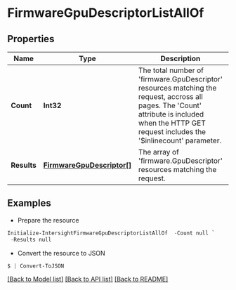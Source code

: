 # FirmwareGpuDescriptorListAllOf
## Properties

Name | Type | Description | Notes
------------ | ------------- | ------------- | -------------
**Count** | **Int32** | The total number of &#39;firmware.GpuDescriptor&#39; resources matching the request, accross all pages. The &#39;Count&#39; attribute is included when the HTTP GET request includes the &#39;$inlinecount&#39; parameter. | [optional] 
**Results** | [**FirmwareGpuDescriptor[]**](FirmwareGpuDescriptor.md) | The array of &#39;firmware.GpuDescriptor&#39; resources matching the request. | [optional] 

## Examples

- Prepare the resource
```powershell
Initialize-IntersightFirmwareGpuDescriptorListAllOf  -Count null `
 -Results null
```

- Convert the resource to JSON
```powershell
$ | Convert-ToJSON
```

[[Back to Model list]](../README.md#documentation-for-models) [[Back to API list]](../README.md#documentation-for-api-endpoints) [[Back to README]](../README.md)

